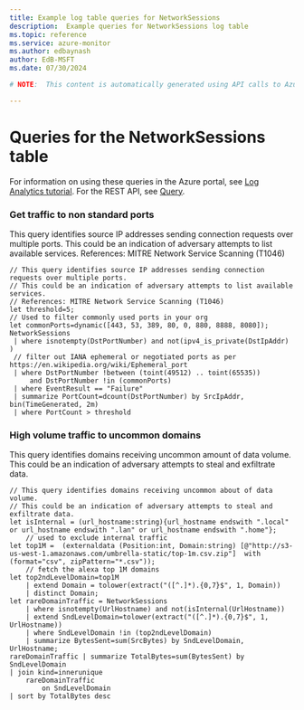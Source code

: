 ```yaml
---
title: Example log table queries for NetworkSessions
description:  Example queries for NetworkSessions log table
ms.topic: reference
ms.service: azure-monitor
ms.author: edbaynash
author: EdB-MSFT
ms.date: 07/30/2024

# NOTE:  This content is automatically generated using API calls to Azure. Any edits made on these files will be overwritten in the next run of the script. 

---
```


# Queries for the NetworkSessions table

For information on using these queries in the Azure portal, see [Log Analytics tutorial](/azure/azure-monitor/logs/log-analytics-tutorial). For the REST API, see [Query](/rest/api/loganalytics/query).


### Get traffic to non standard ports  


This query identifies source IP addresses sending connection requests over multiple ports. This could be an indication of adversary attempts to list available services. References: MITRE Network Service Scanning (T1046)  

```query
// This query identifies source IP addresses sending connection requests over multiple ports.
// This could be an indication of adversary attempts to list available services.
// References: MITRE Network Service Scanning (T1046)
let threshold=5;
// Used to filter commonly used ports in your org
let commonPorts=dynamic([443, 53, 389, 80, 0, 880, 8888, 8080]);
NetworkSessions
 | where isnotempty(DstPortNumber) and not(ipv4_is_private(DstIpAddr) ) 
 // filter out IANA ephemeral or negotiated ports as per https://en.wikipedia.org/wiki/Ephemeral_port
 | where DstPortNumber !between (toint(49512) .. toint(65535)) 
     and DstPortNumber !in (commonPorts)
 | where EventResult == "Failure" 
 | summarize PortCount=dcount(DstPortNumber) by SrcIpAddr, bin(TimeGenerated, 2m)
 | where PortCount > threshold
```



### High volume traffic to uncommon domains  


This query identifies domains receiving uncommon amount of data volume. This could be an indication of adversary attempts to steal and exfiltrate data.  

```query
// This query identifies domains receiving uncommon about of data volume.
// This could be an indication of adversary attempts to steal and exfiltrate data.
let isInternal = (url_hostname:string){url_hostname endswith ".local" or url_hostname endswith ".lan" or url_hostname endswith ".home"};
    // used to exclude internal traffic
let top1M =  (externaldata (Position:int, Domain:string) [@"http://s3-us-west-1.amazonaws.com/umbrella-static/top-1m.csv.zip"]  with (format="csv", zipPattern="*.csv"));
    // fetch the alexa top 1M domains
let top2ndLevelDomain=top1M
    | extend Domain = tolower(extract("([^.]*).{0,7}$", 1, Domain)) 
    | distinct Domain;
let rareDomainTraffic = NetworkSessions
    | where isnotempty(UrlHostname) and not(isInternal(UrlHostname))
    | extend SndLevelDomain=tolower(extract("([^.]*).{0,7}$", 1, UrlHostname))
    | where SndLevelDomain !in (top2ndLevelDomain)
    | summarize BytesSent=sum(SrcBytes) by SndLevelDomain, UrlHostname;
rareDomainTraffic | summarize TotalBytes=sum(BytesSent) by SndLevelDomain
| join kind=innerunique
    rareDomainTraffic
        on SndLevelDomain
| sort by TotalBytes desc 
```

